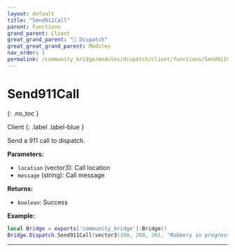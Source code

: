 ```yaml
---
layout: default
title: "Send911Call"
parent: Functions
grand_parent: Client
great_grand_parent: "🚨 Dispatch"
great_great_grand_parent: Modules
nav_order: 1
permalink: /community_bridge/modules/dispatch/client/functions/Send911Call/
---
```


# Send911Call
{: .no_toc }

Client
{: .label .label-blue }

Send a 911 call to dispatch.

**Parameters:**
- `location` (vector3): Call location
- `message` (string): Call message

**Returns:**
- `boolean`: Success

**Example:**
```lua
local Bridge = exports['community_bridge']:Bridge()
Bridge.Dispatch.Send911Call(vector3(100, 200, 30), "Robbery in progress!")
```

---
